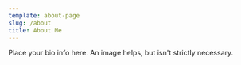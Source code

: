 ```yaml
---
template: about-page
slug: /about
title: About Me
---
```

Place your bio info here. An image helps, but isn't strictly necessary.